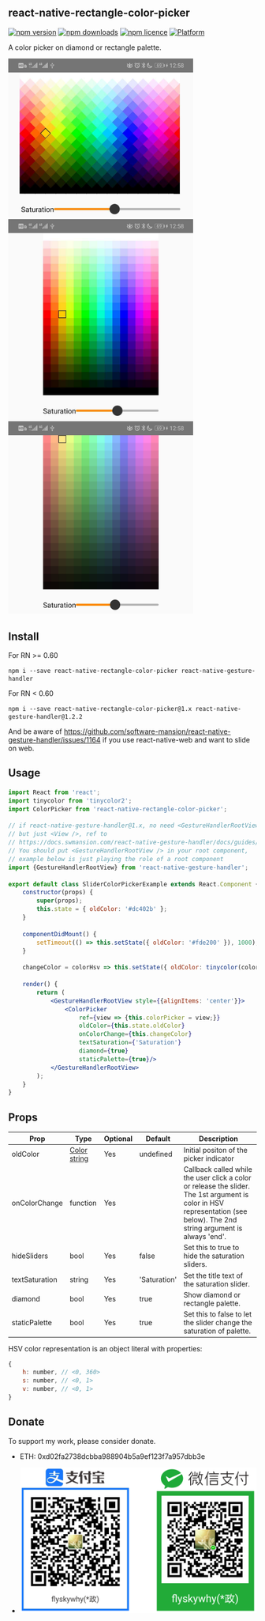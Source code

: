 ## react-native-rectangle-color-picker

[![npm version](http://img.shields.io/npm/v/react-native-rectangle-color-picker.svg?style=flat-square)](https://npmjs.org/package/react-native-rectangle-color-picker "View this project on npm")
[![npm downloads](http://img.shields.io/npm/dm/react-native-rectangle-color-picker.svg?style=flat-square)](https://npmjs.org/package/react-native-rectangle-color-picker "View this project on npm")
[![npm licence](http://img.shields.io/npm/l/react-native-rectangle-color-picker.svg?style=flat-square)](https://npmjs.org/package/react-native-rectangle-color-picker "View this project on npm")
[![Platform](https://img.shields.io/badge/platform-ios%20%7C%20android-989898.svg?style=flat-square)](https://npmjs.org/package/react-native-rectangle-color-picker "View this project on npm")

A color picker on diamond or rectangle palette.

<img src="https://raw.githubusercontent.com/flyskywhy/react-native-rectangle-color-picker/master/Screenshots/android_diamond_with_staticPalette.png" width="375">
<img src="https://raw.githubusercontent.com/flyskywhy/react-native-rectangle-color-picker/master/Screenshots/android_rectangle_with_staticPalette.png" width="375">
<img src="https://raw.githubusercontent.com/flyskywhy/react-native-rectangle-color-picker/master/Screenshots/android_rectangle_without_staticPalette.png" width="375">

## Install

For RN >= 0.60
```shell
npm i --save react-native-rectangle-color-picker react-native-gesture-handler
```

For RN < 0.60
```shell
npm i --save react-native-rectangle-color-picker@1.x react-native-gesture-handler@1.2.2
```

And be aware of https://github.com/software-mansion/react-native-gesture-handler/issues/1164 if you use react-native-web and want to slide on web.

## Usage

```jsx
import React from 'react';
import tinycolor from 'tinycolor2';
import ColorPicker from 'react-native-rectangle-color-picker';

// if react-native-gesture-handler@1.x, no need <GestureHandlerRootView />
// but just <View />, ref to
// https://docs.swmansion.com/react-native-gesture-handler/docs/guides/migrating-off-rnghenabledroot/
// You should put <GestureHandlerRootView /> in your root component,
// example below is just playing the role of a root component
import {GestureHandlerRootView} from 'react-native-gesture-handler';

export default class SliderColorPickerExample extends React.Component {
    constructor(props) {
        super(props);
        this.state = { oldColor: '#dc402b' };
    }

    componentDidMount() {
        setTimeout(() => this.setState({ oldColor: '#fde200' }), 1000);
    }

    changeColor = colorHsv => this.setState({ oldColor: tinycolor(colorHsv).toHexString() })

    render() {
        return (
            <GestureHandlerRootView style={{alignItems: 'center'}}>
                <ColorPicker
                    ref={view => {this.colorPicker = view;}}
                    oldColor={this.state.oldColor}
                    onColorChange={this.changeColor}
                    textSaturation={'Saturation'}
                    diamond={true}
                    staticPalette={true}/>
            </GestureHandlerRootView>
        );
    }
}
```

## Props

Prop                  | Type     | Optional | Default                   | Description
--------------------- | -------- | -------- | ------------------------- | -----------
oldColor              | [Color string](https://github.com/bgrins/TinyColor#accepted-string-input) | Yes      | undefined                 | Initial positon of the picker indicator
onColorChange         | function | Yes      |                           | Callback called while the user click a color or release the slider. The 1st argument is color in HSV representation (see below). The 2nd string argument is always 'end'.
hideSliders           | bool     | Yes      | false                     | Set this to true to hide the saturation sliders.
textSaturation        | string   | Yes      | 'Saturation'              | Set the title text of the saturation slider.
diamond               | bool     | Yes      | true                      | Show diamond or rectangle palette.
staticPalette         | bool     | Yes      | true                      | Set this to false to let the slider change the saturation of palette.

HSV color representation is an object literal with properties:

```javascript
{
    h: number, // <0, 360>
    s: number, // <0, 1>
    v: number, // <0, 1>
}

```

## Donate
To support my work, please consider donate.

- ETH: 0xd02fa2738dcbba988904b5a9ef123f7a957dbb3e

- <img src="https://raw.githubusercontent.com/flyskywhy/flyskywhy/main/assets/alipay_weixin.png" width="500">
